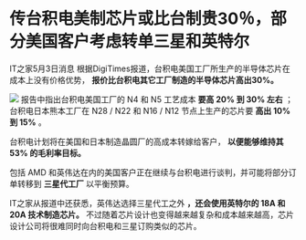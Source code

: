 # 传台积电美制芯片或比台制贵30％，部分美国客户考虑转单三星和英特尔

IT之家5月3日消息 根据DigiTimes报道，台积电美国工厂所生产的半导体芯片在成本上没有价格优势，
**报价比台积电其它工厂制造的半导体芯片高出30%。**

![](https://inews.gtimg.com/om_bt/OtSsMkjVBxzJbb-OTJKBzKkngjPwOmQNEv7kawSOhVoncAA/1000)
报告中指出台积电美国工厂的 N4 和 N5 工艺成本 **要高 20% 到 30% 左右** ；台积电日本熊本工厂在 N28 / N22 和 N16 /
N12 节点上生产的芯片要 **高出 10% 到 15%** 。

台积电计划将在美国和日本制造晶圆厂的高成本转嫁给客户， **以便能够维持其 53% 的毛利率目标。**

包括 AMD 和英伟达在内的美国客户正在继续与台积电进行谈判，并可能将部分订单转移到 **三星代工厂** 以平衡预算。

IT之家从报道中还获悉，英伟达选择三星代工之外 **，还会使用英特尔的 18A 和 20A 技术制造芯片。**
不过随着芯片设计也变得越来越复杂和成本越来越高，芯片设计公司将很难同时向台积电和三星订购类似的芯片。

